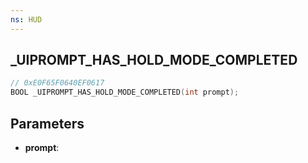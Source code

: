 ```yaml
---
ns: HUD
---
```

## _UIPROMPT_HAS_HOLD_MODE_COMPLETED

```c
// 0xE0F65F0640EF0617
BOOL _UIPROMPT_HAS_HOLD_MODE_COMPLETED(int prompt);
```

## Parameters
* **prompt**:
